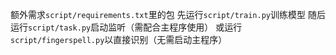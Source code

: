 额外需求`script/requirements.txt`里的包
先运行`script/train.py`训练模型
随后运行`script/task.py`启动监听（需配合主程序使用）
或运行`script/fingerspell.py`以直接识别（无需启动主程序）
